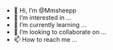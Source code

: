 - 👋 Hi, I’m @Mmsheepp
- 👀 I’m interested in ...
- 🌱 I’m currently learning ...
- 💞️ I’m looking to collaborate on ...
- 📫 How to reach me ...

<!---
Mmsheepp/Mmsheepp is a ✨ special ✨ repository because its `README.md` (this file) appears on your GitHub profile.
You can click the Preview link to take a look at your changes.
--->
